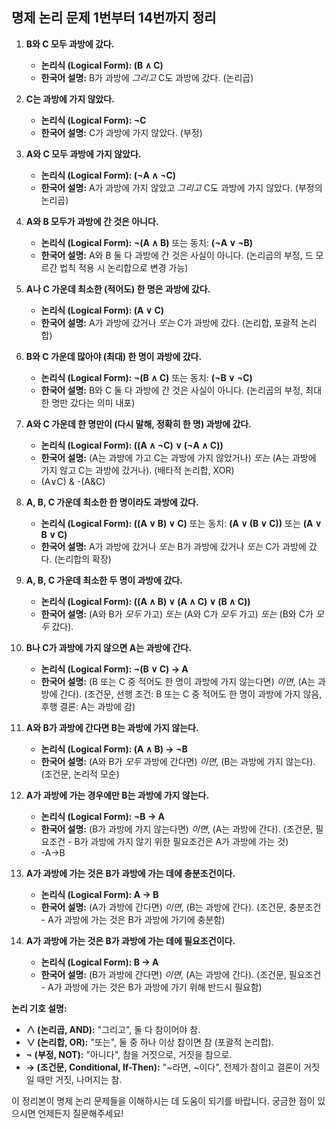 
## 명제 논리 문제 1번부터 14번까지 정리

1.  **B와 C 모두 과방에 갔다.**
    * **논리식 (Logical Form): (B ∧ C)**
    * **한국어 설명:** B가 과방에 *그리고* C도 과방에 갔다. (논리곱)

2.  **C는 과방에 가지 않았다.**
    * **논리식 (Logical Form): ¬C**
    * **한국어 설명:** C가 과방에 가지 않았다. (부정)

3.  **A와 C 모두 과방에 가지 않았다.**
    * **논리식 (Logical Form): (¬A ∧ ¬C)**
    * **한국어 설명:** A가 과방에 가지 않았고 *그리고* C도 과방에 가지 않았다. (부정의 논리곱)

4.  **A와 B 모두가 과방에 간 것은 아니다.**
    * **논리식 (Logical Form): ¬(A ∧ B)**  또는 동치: **(¬A ∨ ¬B)**
    * **한국어 설명:** A와 B 둘 다 과방에 간 것은 사실이 아니다. (논리곱의 부정, 드 모르간 법칙 적용 시 논리합으로 변경 가능)

5.  **A나 C 가운데 최소한 (적어도) 한 명은 과방에 갔다.**
    * **논리식 (Logical Form): (A ∨ C)**
    * **한국어 설명:** A가 과방에 갔거나 *또는* C가 과방에 갔다. (논리합, 포괄적 논리합)

6.  **B와 C 가운데 많아야 (최대) 한 명이 과방에 갔다.**
    * **논리식 (Logical Form): ¬(B ∧ C)**  또는 동치: **(¬B ∨ ¬C)**
    * **한국어 설명:** B와 C 둘 다 과방에 간 것은 사실이 아니다. (논리곱의 부정, 최대 한 명만 갔다는 의미 내포)

7.  **A와 C 가운데 한 명만이 (다시 말해, 정확히 한 명) 과방에 갔다.**
    * **논리식 (Logical Form): ((A ∧ ¬C) ∨ (¬A ∧ C))**
    * **한국어 설명:** (A는 과방에 가고 C는 과방에 가지 않았거나) *또는* (A는 과방에 가지 않고 C는 과방에 갔거나). (배타적 논리합, XOR)
	* (A∨C) & -(A&C)

8.  **A, B, C 가운데 최소한 한 명이라도 과방에 갔다.**
    * **논리식 (Logical Form): ((A ∨ B) ∨ C)** 또는 동치: **(A ∨ (B ∨ C))** 또는 **(A ∨ B ∨ C)**
    * **한국어 설명:** A가 과방에 갔거나 *또는* B가 과방에 갔거나 *또는* C가 과방에 갔다. (논리합의 확장)

9.  **A, B, C 가운데 최소한 두 명이 과방에 갔다.**
    * **논리식 (Logical Form): ((A ∧ B) ∨ (A ∧ C) ∨ (B ∧ C))**
    * **한국어 설명:** (A와 B가 *모두* 가고) *또는* (A와 C가 *모두* 가고) *또는* (B와 C가 *모두* 갔다).

10. **B나 C가 과방에 가지 않으면 A는 과방에 간다.**
    * **논리식 (Logical Form): ¬(B ∨ C) → A**
    * **한국어 설명:** (B 또는 C 중 적어도 한 명이 과방에 가지 않는다면) *이면*, (A는 과방에 간다). (조건문, 선행 조건: B 또는 C 중 적어도 한 명이 과방에 가지 않음, 후행 결론: A는 과방에 감)

11. **A와 B가 과방에 간다면 B는 과방에 가지 않는다.**
    * **논리식 (Logical Form): (A ∧ B) → ¬B**
    * **한국어 설명:** (A와 B가 *모두* 과방에 간다면) *이면*, (B는 과방에 가지 않는다). (조건문, 논리적 모순)

12. **A가 과방에 가는 경우에만 B는 과방에 가지 않는다.**
    * **논리식 (Logical Form): ¬B → A**
    * **한국어 설명:** (B가 과방에 가지 않는다면) *이면*, (A는 과방에 간다). (조건문, 필요조건 - B가 과방에 가지 않기 위한 필요조건은 A가 과방에 가는 것)
	* -A->B

13. **A가 과방에 가는 것은 B가 과방에 가는 데에 충분조건이다.**
    * **논리식 (Logical Form): A → B**
    * **한국어 설명:** (A가 과방에 간다면) *이면*, (B는 과방에 간다). (조건문, 충분조건 - A가 과방에 가는 것은 B가 과방에 가기에 충분함)

14. **A가 과방에 가는 것은 B가 과방에 가는 데에 필요조건이다.**
    * **논리식 (Logical Form): B → A**
    * **한국어 설명:** (B가 과방에 간다면) *이면*, (A는 과방에 간다). (조건문, 필요조건 - A가 과방에 가는 것은 B가 과방에 가기 위해 반드시 필요함)

**논리 기호 설명:**

* **∧ (논리곱, AND):**  "그리고", 둘 다 참이어야 참.
* **∨ (논리합, OR):** "또는", 둘 중 하나 이상 참이면 참 (포괄적 논리합).
* **¬ (부정, NOT):** "아니다", 참을 거짓으로, 거짓을 참으로.
* **→ (조건문, Conditional, If-Then):** "~라면, ~이다",  전제가 참이고 결론이 거짓일 때만 거짓, 나머지는 참.

이 정리본이 명제 논리 문제들을 이해하시는 데 도움이 되기를 바랍니다. 궁금한 점이 있으시면 언제든지 질문해주세요!